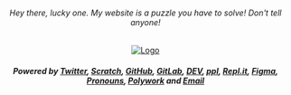 <div align='center'>

###### Hey there, lucky one. My website is a puzzle you have to solve! Don't tell anyone!
[![Logo](Wj.png)](https://wjplatformer.github.io)
  
##### Powered by [Twitter](https://twitter.com/wjplatformer), [Scratch](https://scratch.mit.edu/users/Wjplatformer), [GitHub](https://github.com/Wjplatformer), [GitLab](https://gitlab.com/Wjplatformer), [DEV](https://dev.to/Wjplatformer/), [ppl](https://ppl.moe/u/Wjplatformer), [Repl.it](https://replit.com/@Wjplatformer?username=Wjplatformer), [Figma](https://figma.com/@Wjplatformer), [Pronouns](https://en.pronouns.page/@wjplatformer), [Polywork](https://poly.work/wjplatformer) and [Email](mailto:Wjplatformer@gmail.com)

</div>